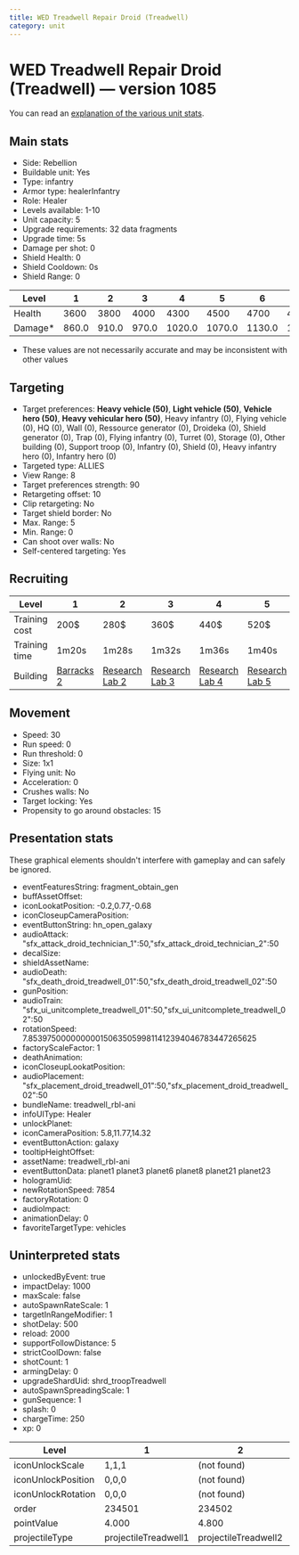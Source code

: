 ```yaml
---
title: WED Treadwell Repair Droid (Treadwell)
category: unit
---
```


# WED Treadwell Repair Droid (Treadwell) — version 1085

You can read an [explanation  of the various unit stats](unitexplained.md).

## Main stats

  * Side: Rebellion
  * Buildable unit: Yes
  * Type: infantry
  * Armor type: healerInfantry
  * Role: Healer
  * Levels available: 1-10
  * Unit capacity: 5
  * Upgrade requirements: 32 data fragments
  * Upgrade time: 5s
  * Damage per shot: 0
  * Shield Health: 0
  * Shield Cooldown: 0s
  * Shield Range: 0

|Level  |1    |2    |3    |4     |5     |6     |7     |8     |9     |10    |
|-------|-----|-----|-----|------|------|------|------|------|------|------|
|Health |3600 |3800 |4000 |4300  |4500  |4700  |4900  |5200  |5600  |19500 |
|Damage*|860.0|910.0|970.0|1020.0|1070.0|1130.0|1180.0|1230.0|1330.0|1440.0|

* These values are not necessarily accurate and may be inconsistent with other values

## Targeting

  * Target preferences: **Heavy vehicle (50)**, **Light vehicle (50)**, **Vehicle hero (50)**, **Heavy vehicular hero (50)**, Heavy infantry (0), Flying vehicle (0), HQ (0), Wall (0), Ressource generator (0), Droideka (0), Shield generator (0), Trap (0), Flying infantry (0), Turret (0), Storage (0), Other building (0), Support troop (0), Infantry (0), Shield (0), Heavy infantry hero (0), Infantry hero (0)
  * Targeted type: ALLIES
  * View Range: 8
  * Target preferences strength: 90
  * Retargeting offset: 10
  * Clip retargeting: No
  * Target shield border: No
  * Max. Range: 5
  * Min. Range: 0
  * Can shoot over walls: No
  * Self-centered targeting: Yes

## Recruiting

|Level        |1                               |2                                     |3                                     |4                                     |5                                     |6                                     |7                                     |8                                     |9                                     |10                                     |
|-------------|--------------------------------|--------------------------------------|--------------------------------------|--------------------------------------|--------------------------------------|--------------------------------------|--------------------------------------|--------------------------------------|--------------------------------------|---------------------------------------|
|Training cost|200$                            |280$                                  |360$                                  |440$                                  |520$                                  |600$                                  |680$                                  |800$                                  |840$                                  |920$                                   |
|Training time|1m20s                           |1m28s                                 |1m32s                                 |1m36s                                 |1m40s                                 |1m44s                                 |1m48s                                 |1m52s                                 |1m56s                                 |2m                                     |
|Building     |[Barracks 2](rebelBarracks.html)|[Research Lab 2](rebelOffenseLab.html)|[Research Lab 3](rebelOffenseLab.html)|[Research Lab 4](rebelOffenseLab.html)|[Research Lab 5](rebelOffenseLab.html)|[Research Lab 6](rebelOffenseLab.html)|[Research Lab 7](rebelOffenseLab.html)|[Research Lab 8](rebelOffenseLab.html)|[Research Lab 9](rebelOffenseLab.html)|[Research Lab 10](rebelOffenseLab.html)|

## Movement

  * Speed: 30
  * Run speed: 0
  * Run threshold: 0
  * Size: 1x1
  * Flying unit: No
  * Acceleration: 0
  * Crushes walls: No
  * Target locking: Yes
  * Propensity to go around obstacles: 15

## Presentation stats

These graphical elements shouldn't interfere with gameplay and can safely be ignored.

  * eventFeaturesString: fragment_obtain_gen
  * buffAssetOffset: 
  * iconLookatPosition: -0.2,0.77,-0.68
  * iconCloseupCameraPosition: 
  * eventButtonString: hn_open_galaxy
  * audioAttack: "sfx_attack_droid_technician_1":50,"sfx_attack_droid_technician_2":50
  * decalSize: 
  * shieldAssetName: 
  * audioDeath: "sfx_death_droid_treadwell_01":50,"sfx_death_droid_treadwell_02":50
  * gunPosition: 
  * audioTrain: "sfx_ui_unitcomplete_treadwell_01":50,"sfx_ui_unitcomplete_treadwell_02":50
  * rotationSpeed: 7.8539750000000001506350599811412394046783447265625
  * factoryScaleFactor: 1
  * deathAnimation: 
  * iconCloseupLookatPosition: 
  * audioPlacement: "sfx_placement_droid_treadwell_01":50,"sfx_placement_droid_treadwell_02":50
  * bundleName: treadwell_rbl-ani
  * infoUIType: Healer
  * unlockPlanet: 
  * iconCameraPosition: 5.8,11.77,14.32
  * eventButtonAction: galaxy
  * tooltipHeightOffset: 
  * assetName: treadwell_rbl-ani
  * eventButtonData: planet1 planet3 planet6 planet8 planet21 planet23
  * hologramUid: 
  * newRotationSpeed: 7854
  * factoryRotation: 0
  * audioImpact: 
  * animationDelay: 0
  * favoriteTargetType: vehicles

## Uninterpreted stats

  * unlockedByEvent: true
  * impactDelay: 1000
  * maxScale: false
  * autoSpawnRateScale: 1
  * targetInRangeModifier: 1
  * shotDelay: 500
  * reload: 2000
  * supportFollowDistance: 5
  * strictCoolDown: false
  * shotCount: 1
  * armingDelay: 0
  * upgradeShardUid: shrd_troopTreadwell
  * autoSpawnSpreadingScale: 1
  * gunSequence: 1
  * splash: 0
  * chargeTime: 250
  * xp: 0

|Level             |1                   |2                   |3                   |4                   |5                   |6                   |7                   |8                   |9                   |10                   |
|------------------|--------------------|--------------------|--------------------|--------------------|--------------------|--------------------|--------------------|--------------------|--------------------|---------------------|
|iconUnlockScale   |1,1,1               |(not found)         |(not found)         |(not found)         |(not found)         |(not found)         |(not found)         |(not found)         |(not found)         |(not found)          |
|iconUnlockPosition|0,0,0               |(not found)         |(not found)         |(not found)         |(not found)         |(not found)         |(not found)         |(not found)         |(not found)         |(not found)          |
|iconUnlockRotation|0,0,0               |(not found)         |(not found)         |(not found)         |(not found)         |(not found)         |(not found)         |(not found)         |(not found)         |(not found)          |
|order             |234501              |234502              |234503              |234504              |234505              |234506              |234507              |234508              |234509              |234510               |
|pointValue        |4.000               |4.800               |5.600               |6.400               |7.200               |8.000               |8.800               |9.600               |10.400              |12.000               |
|projectileType    |projectileTreadwell1|projectileTreadwell2|projectileTreadwell3|projectileTreadwell4|projectileTreadwell5|projectileTreadwell6|projectileTreadwell7|projectileTreadwell8|projectileTreadwell9|projectileTreadwell10|

